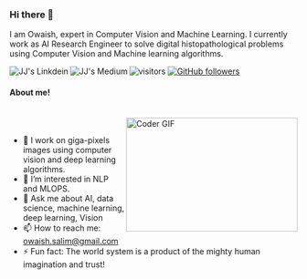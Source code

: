 ### Hi there 👋


I am Owaish, expert in Computer Vision and Machine Learning. I currently work as AI Research Engineer to solve digital histopathological problems using Computer Vision and Machine learning algorithms.


<a href="https://www.linkedin.com/in/owaish-ansari/">
  <img align="left" alt="JJ's Linkdein" src="https://img.shields.io/badge/LinkedIn-0077B5?style=for-the-badge&logo=linkedin&logoColor=white" />
</a>
<a href="https://medium.com/@owaish">
  <img align="left" alt="JJ's Medium" src="https://img.shields.io/badge/Medium-12100E?style=for-the-badge&logo=medium&logoColor=white" />
</a>

![visitors](https://visitor-badge.laobi.icu/badge?page_id=Owais-Ansari.Owais-Ansari)
[![GitHub followers](https://img.shields.io/github/followers/Owais-Ansari.svg?style=social&label=Follow)](https://github.com/Owais-Ansari?tab=followers)
#### About me!
<br>
<img alt="Coder GIF" height=200 width=300 src="https://cdn.dribbble.com/users/730703/screenshots/6581243/avento.gif"  align='right'/>
</br>

- 🔭 I work on giga-pixels images using computer vision and deep learning algorithms.
- 🌱 I’m interested in NLP and MLOPS.
- 💬 Ask me about AI, data science, machine learning, deep learning, Vision
- 📫 How to reach me: owaish.salim@gmail.com
- ⚡ Fun fact: The world system is a product of the mighty human imagination and trust!

<!--</br>

<a href="https://github.com/Owais-Ansari/github-readme-stats">
  <img align="center" src="https://github-readme-stats.vercel.app/api?username=praeclarumjj3&count_private=true&show_icons=true&theme=tokyonight&line_height=27" />
</a>
<!-- <a href="https://github.com/Owais-Ansari/convoychat">
  <img align="center" src="https://github-readme-stats.vercel.app/api/top-langs/?username=praeclarumjj3&hide=css,html&theme=tokyonight&line_height=27&layout=compact&langs_count=8" /> -->
<!-- </a> -->

<!-- <p align = "center"> -->
  <!-- <img src = ""> -->
  <!-- <img src = ""> -->
<!-- </p> -->
